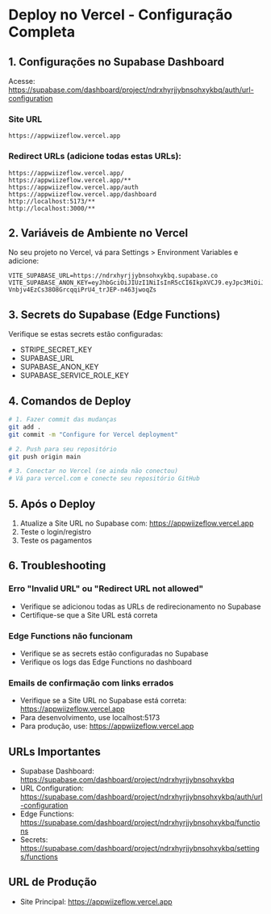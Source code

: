 
# Deploy no Vercel - Configuração Completa

## 1. Configurações no Supabase Dashboard

Acesse: https://supabase.com/dashboard/project/ndrxhyrjjybnsohxykbq/auth/url-configuration

### Site URL
```
https://appwiizeflow.vercel.app
```

### Redirect URLs (adicione todas estas URLs):
```
https://appwiizeflow.vercel.app/
https://appwiizeflow.vercel.app/**
https://appwiizeflow.vercel.app/auth
https://appwiizeflow.vercel.app/dashboard
http://localhost:5173/**
http://localhost:3000/**
```

## 2. Variáveis de Ambiente no Vercel

No seu projeto no Vercel, vá para Settings > Environment Variables e adicione:

```
VITE_SUPABASE_URL=https://ndrxhyrjjybnsohxykbq.supabase.co
VITE_SUPABASE_ANON_KEY=eyJhbGciOiJIUzI1NiIsInR5cCI6IkpXVCJ9.eyJpc3MiOiJzdXBhYmFzZSIsInJlZiI6Im5kcnhoeXJqanlibnNvaHh5a2JxIiwicm9sZSI6ImFub24iLCJpYXQiOjE3NTA3OTUwNDUsImV4cCI6MjA2NjM3MTA0NX0.4-Vnbjv4EzCs38O8GrcqqiPrU4_trJEP-n463jwoqZs
```

## 3. Secrets do Supabase (Edge Functions)

Verifique se estas secrets estão configuradas:
- STRIPE_SECRET_KEY
- SUPABASE_URL
- SUPABASE_ANON_KEY
- SUPABASE_SERVICE_ROLE_KEY

## 4. Comandos de Deploy

```bash
# 1. Fazer commit das mudanças
git add .
git commit -m "Configure for Vercel deployment"

# 2. Push para seu repositório
git push origin main

# 3. Conectar no Vercel (se ainda não conectou)
# Vá para vercel.com e conecte seu repositório GitHub
```

## 5. Após o Deploy

1. Atualize a Site URL no Supabase com: https://appwiizeflow.vercel.app
2. Teste o login/registro
3. Teste os pagamentos

## 6. Troubleshooting

### Erro "Invalid URL" ou "Redirect URL not allowed"
- Verifique se adicionou todas as URLs de redirecionamento no Supabase
- Certifique-se que a Site URL está correta

### Edge Functions não funcionam
- Verifique se as secrets estão configuradas no Supabase
- Verifique os logs das Edge Functions no dashboard

### Emails de confirmação com links errados
- Verifique se a Site URL no Supabase está correta: https://appwiizeflow.vercel.app
- Para desenvolvimento, use localhost:5173
- Para produção, use: https://appwiizeflow.vercel.app

## URLs Importantes

- Supabase Dashboard: https://supabase.com/dashboard/project/ndrxhyrjjybnsohxykbq
- URL Configuration: https://supabase.com/dashboard/project/ndrxhyrjjybnsohxykbq/auth/url-configuration
- Edge Functions: https://supabase.com/dashboard/project/ndrxhyrjjybnsohxykbq/functions
- Secrets: https://supabase.com/dashboard/project/ndrxhyrjjybnsohxykbq/settings/functions

## URL de Produção
- Site Principal: https://appwiizeflow.vercel.app

